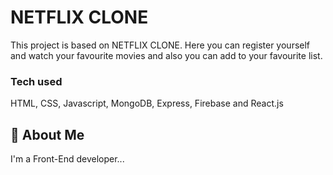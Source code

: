 
# NETFLIX CLONE

This project is based on NETFLIX CLONE. Here you can register yourself and watch your favourite movies and also you can add to your favourite list.

### Tech used

HTML, CSS, Javascript, MongoDB, Express, Firebase and React.js

## 🚀 About Me
I'm a Front-End developer...
